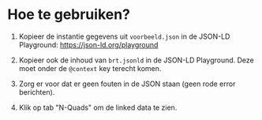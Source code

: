 # Hoe te gebruiken?

1. Kopieer de instantie gegevens uit `voorbeeld.json` in de JSON-LD Playground: <https://json-ld.org/playground>

2. Kopieer ook de inhoud van `brt.jsonld` in de JSON-LD Playground.  Deze moet onder de `@context` key terecht komen.

3. Zorg er voor dat er geen fouten in de JSON staan (geen rode error berichten).

4. Klik op tab "N-Quads" om de linked data te zien.
